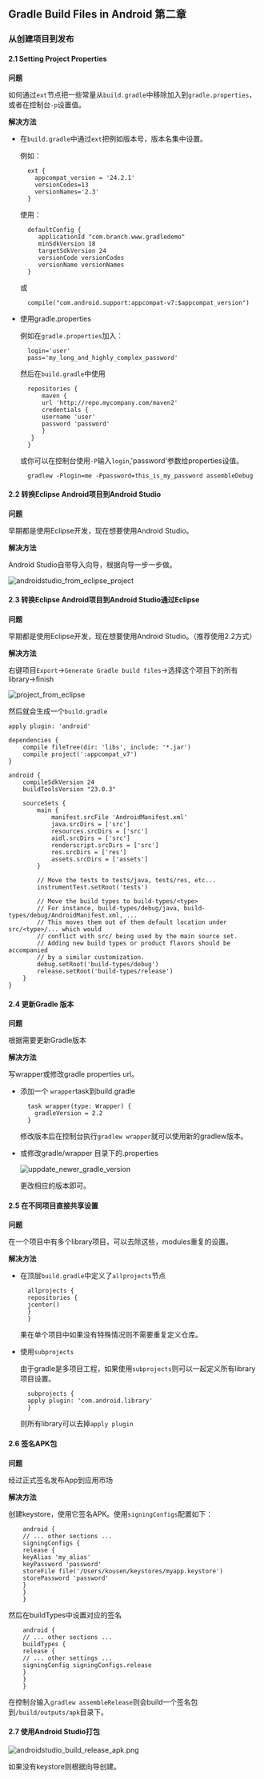 ## Gradle Build Files in Android 第二章

### 从创建项目到发布

#### 2.1 Setting Project Properties

**问题**

如何通过`ext`节点把一些常量从`build.gradle`中移除加入到`gradle.properties`，或者在控制台`-p`设置值。

**解决方法**

* 在`build.gradle`中通过`ext`把例如版本号，版本名集中设置。

	例如：


		ext {
		  appcompat_version = '24.2.1'
		  versionCodes=13
		  versionNames='2.3'
		}

	使用：

		defaultConfig {
		   applicationId "com.branch.www.gradledemo"
		   minSdkVersion 18
		   targetSdkVersion 24
		   versionCode versionCodes
		   versionName versionNames
		}

	或

		compile("com.android.support:appcompat-v7:$appcompat_version")

* 使用gradle.properties

	例如在`gradle.properties`加入：

		login='user'
		pass='my_long_and_highly_complex_password'

	然后在`build.gradle`中使用

		repositories {
			maven {
			url 'http://repo.mycompany.com/maven2'
			credentials {
			username 'user'
			password 'password'
			}
		 }
		}

	或你可以在控制台使用`-P`输入`login`,'password'参数给properties设值。

		gradlew -Plogin=me -Ppassword=this_is_my_password assembleDebug

    
#### 2.2 转换Eclipse Android项目到Android Studio

**问题**

早期都是使用Eclipse开发，现在想要使用Android Studio。

**解决方法**

Android Studio自带导入向导，根据向导一步一步做。

![androidstudio_from_eclipse_project](androidstudio_from_eclipse_project.png)

#### 2.3 转换Eclipse Android项目到Android Studio通过Eclipse

**问题**

早期都是使用Eclipse开发，现在想要使用Android Studio。（推荐使用2.2方式）

**解决方法**

右键项目`Export`->`Generate Gradle build files`->选择这个项目下的所有library->finish

![project_from_eclipse](project_from_eclipse.png)

然后就会生成一个`build.gradle`

	apply plugin: 'android'

	dependencies {
	    compile fileTree(dir: 'libs', include: '*.jar')
	    compile project(':appcompat_v7')
	}

	android {
	    compileSdkVersion 24
	    buildToolsVersion "23.0.3"

	    sourceSets {
	        main {
	            manifest.srcFile 'AndroidManifest.xml'
	            java.srcDirs = ['src']
	            resources.srcDirs = ['src']
	            aidl.srcDirs = ['src']
	            renderscript.srcDirs = ['src']
	            res.srcDirs = ['res']
	            assets.srcDirs = ['assets']
	        }

	        // Move the tests to tests/java, tests/res, etc...
	        instrumentTest.setRoot('tests')

	        // Move the build types to build-types/<type>
	        // For instance, build-types/debug/java, build-types/debug/AndroidManifest.xml, ...
	        // This moves them out of them default location under src/<type>/... which would
	        // conflict with src/ being used by the main source set.
	        // Adding new build types or product flavors should be accompanied
	        // by a similar customization.
	        debug.setRoot('build-types/debug')
	        release.setRoot('build-types/release')
	    }
	}

#### 2.4 更新Gradle 版本

**问题**

根据需要更新Gradle版本

**解决方法**

写wrapper或修改gradle properties url。

* 添加一个 `wrapper`task到build.gradle

		task wrapper(type: Wrapper) {
		  gradleVersion = 2.2
		}

	修改版本后在控制台执行`gradlew wrapper`就可以使用新的gradlew版本。

* 或修改gradle/wrapper 目录下的.properties

	![uppdate_newer_gradle_version](uppdate_newer_gradle_version.png)

	更改相应的版本即可。

#### 2.5 在不同项目直接共享设置

**问题**

在一个项目中有多个library项目，可以去除这些，modules重复的设置。

**解决方法**

* 在顶层`build.gradle`中定义了`allprojects`节点

		allprojects {
		repositories {
		jcenter()
		}
		}

	果在单个项目中如果没有特殊情况则不需要重复定义仓库。

* 使用`subprojects`

	由于gradle是多项目工程，如果使用`subprojects`则可以一起定义所有library项目设置。

		subprojects {
		apply plugin: 'com.android.library'
		}
	
	则所有library可以去掉`apply plugin`

#### 2.6 签名APK包

**问题**

经过正式签名发布App到应用市场

**解决方法**

创建keystore，使用它签名APK。使用`signingConfigs`配置如下：

		android {
		// ... other sections ...
		signingConfigs {
		release {
		keyAlias 'my_alias'
		keyPassword 'password'
		storeFile file('/Users/kousen/keystores/myapp.keystore')
		storePassword 'password'
		}
		}
		}

然后在buildTypes中设置对应的签名

		android {
		// ... other sections ...
		buildTypes {
		release {
		// ... other settings ...
		signingConfig signingConfigs.release
		}
		}
		}

在控制台输入`gradlew assembleRelease`则会build一个签名包到`/build/outputs/apk`目录下。

#### 2.7 使用Android Studio打包

![androidstudio_build_release_apk.png](androidstudio_build_release_apk.png)

如果没有keystore则根据向导创建。